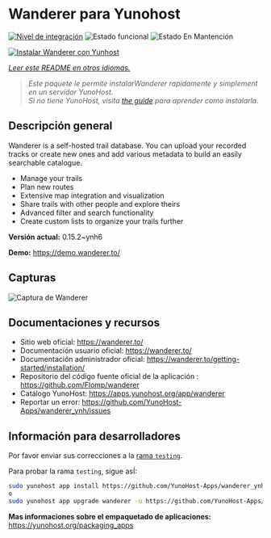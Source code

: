 <!--
Este archivo README esta generado automaticamente<https://github.com/YunoHost/apps/tree/master/tools/readme_generator>
No se debe editar a mano.
-->

# Wanderer para Yunohost

[![Nivel de integración](https://apps.yunohost.org/badge/integration/wanderer)](https://ci-apps.yunohost.org/ci/apps/wanderer/)
![Estado funcional](https://apps.yunohost.org/badge/state/wanderer)
![Estado En Mantención](https://apps.yunohost.org/badge/maintained/wanderer)

[![Instalar Wanderer con Yunhost](https://install-app.yunohost.org/install-with-yunohost.svg)](https://install-app.yunohost.org/?app=wanderer)

*[Leer este README en otros idiomas.](./ALL_README.md)*

> *Este paquete le permite instalarWanderer rapidamente y simplement en un servidor YunoHost.*  
> *Si no tiene YunoHost, visita [the guide](https://yunohost.org/install) para aprender como instalarla.*

## Descripción general

Wanderer is a self-hosted trail database. You can upload your recorded tracks or create new ones and add various metadata to build an easily searchable catalogue.

- Manage your trails
- Plan new routes
- Extensive map integration and visualization
- Share trails with other people and explore theirs
- Advanced filter and search functionality
- Create custom lists to organize your trails further


**Versión actual:** 0.15.2~ynh6

**Demo:** <https://demo.wanderer.to/>

## Capturas

![Captura de Wanderer](./doc/screenshots/wanderer.png)

## Documentaciones y recursos

- Sitio web oficial: <https://wanderer.to/>
- Documentación usuario oficial: <https://wanderer.to/>
- Documentación administrador oficial: <https://wanderer.to/getting-started/installation/>
- Repositorio del código fuente oficial de la aplicación : <https://github.com/Flomp/wanderer>
- Catálogo YunoHost: <https://apps.yunohost.org/app/wanderer>
- Reportar un error: <https://github.com/YunoHost-Apps/wanderer_ynh/issues>

## Información para desarrolladores

Por favor enviar sus correcciones a la [rama `testing`](https://github.com/YunoHost-Apps/wanderer_ynh/tree/testing).

Para probar la rama `testing`, sigue asÍ:

```bash
sudo yunohost app install https://github.com/YunoHost-Apps/wanderer_ynh/tree/testing --debug
o
sudo yunohost app upgrade wanderer -u https://github.com/YunoHost-Apps/wanderer_ynh/tree/testing --debug
```

**Mas informaciones sobre el empaquetado de aplicaciones:** <https://yunohost.org/packaging_apps>
